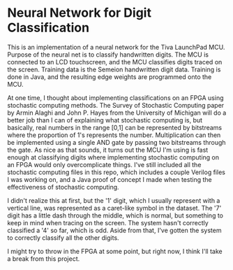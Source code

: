 # Neural Network for Digit Classification
This is an implementation of a neural network for the Tiva LaunchPad MCU. Purpose of the neural net is to classify handwritten digits. 
The MCU is connected to an LCD touchscreen, and the MCU classifies digits traced on the screen. Training data is the Semeion 
handwritten digit data. Training is done in Java, and the resulting edge weights are programmed onto the MCU.

At one time, I thought about implementing classifications on an FPGA using stochastic computing methods. The Survey of Stochastic 
Computing paper by Armin Alaghi and John P. Hayes from the University of Michigan will do a better job than I can of explaining 
what stochastic computing is, but basically, real numbers in the range [0,1] can be represented by bitstreams where the proportion 
of 1's represents the number. Multiplication can then be implemented using a single AND gate by passing two bitstreams through the 
gate. As nice as that sounds, it turns out the MCU I'm using is fast enough at classifying digits where implementing stochastic 
computing on an FPGA would only overcomplicate things. I've still included all the stochastic computing files in this repo, which 
includes a couple Verilog files I was working on, and a Java proof of concept I made when testing the effectiveness of stochastic 
computing.

I didn't realize this at first, but the '1' digit, which I usually represent with a vertical line, was represented as a caret-like 
symbol in the dataset. The '7' digit has a little dash through the middle, which is normal, but something to keep in mind when 
tracing on the screen. The system hasn't correctly classified a '4' so far, which is odd. Aside from that, I've gotten the system to 
correctly classify all the other digits.

I might try to throw in the FPGA at some point, but right now, I think I'll take a break from this project.
